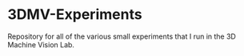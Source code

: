 3DMV-Experiments
================

Repository for all of the various small experiments that I run in the 3D Machine Vision Lab.
